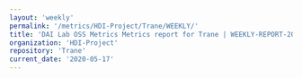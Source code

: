 ```yaml
---
layout: 'weekly'
permalink: '/metrics/HDI-Project/Trane/WEEKLY/'
title: 'DAI Lab OSS Metrics Metrics report for Trane | WEEKLY-REPORT-2020-05-17'
organization: 'HDI-Project'
repository: 'Trane'
current_date: '2020-05-17'
---
```

